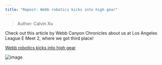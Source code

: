 ```yaml
---
title: "Repost: Webb robotics kicks into high gear"
---
```

> Author: Calvin Xu

Check out this article by Webb Canyon Chronicles about us at Los Angeles League E Meet 2, where we got third place!

[Webb robotics kicks into high gear](https://webbcanyonchronicle.com/4875/news/webb-robotics-kicks-into-high-gear/)

![image](https://webbcanyonchronicle.com/wp-content/uploads/2019/01/DSC_0458.jpg)

